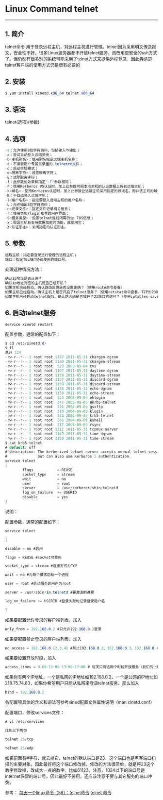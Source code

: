 #  Linux Command telnet 



---
## 1. 简介
telnet命令 用于登录远程主机，对远程主机进行管理。telnet因为采用明文传送报文，安全性不好，很多Linux服务器都不开放telnet服务，而改用更安全的ssh方式了。但仍然有很多别的系统可能采用了telnet方式来提供远程登录，因此弄清楚telnet客户端的使用方式仍是很有必要的
## 2. 安装

```csharp
$ yum install xinetd.x86_64 telnet.x86_64
```
## 3. 语法
telnet(选项)(参数)
## 4. 选项

```csharp
-8：允许使用8位字符资料，包括输入与输出；
-a：尝试自动登入远端系统；
-b<主机别名>：使用别名指定远端主机名称；
-c：不读取用户专属目录里的.telnetrc文件；
-d：启动排错模式；
-e<脱离字符>：设置脱离字符；
-E：滤除脱离字符；
-f：此参数的效果和指定"-F"参数相同；
-F：使用Kerberos V5认证时，加上此参数可把本地主机的认证数据上传到远端主机；
-k<域名>：使用Kerberos认证时，加上此参数让远端主机采用指定的领域名，而非该主机的域名；
-K：不自动登入远端主机；
-l<用户名称>：指定要登入远端主机的用户名称；
-L：允许输出8位字符资料；
-n<记录文件>：指定文件记录相关信息；
-r：使用类似rlogin指令的用户界面；
-S<服务类型>：设置telnet连线所需的ip TOS信息；
-x：假设主机有支持数据加密的功能，就使用它；
-X<认证形态>：关闭指定的认证形态。
```

## 5. 参数

```csharp
远程主机：指定要登录进行管理的远程主机；
端口：指定TELNET协议使用的端口号。
```
处理这种情况方法：

```csharp
确认ip地址是否正确？
确认ip地址对应的主机是否已经开机？
如果主机已经启动，确认路由设置是否设置正确？（使用route命令查看）
如果主机已经启动，确认主机上是否开启了telnet服务？（使用netstat命令查看，TCP的23端口是否有LISTEN状态的行）
如果主机已经启动telnet服务，确认防火墙是否放开了23端口的访问？（使用iptables-save查看）
```

## 6. 启动telnet服务

```csharp
service xinetd restart
```

配置参数，通常的配置如下：

```csharp
$ cd /etc/xinetd.d/
$ ll
总计 124
-rw-r--r-- 1 root root 1157 2011-05-31 chargen-dgram
-rw-r--r-- 1 root root 1159 2011-05-31 chargen-stream
-rw-r--r-- 1 root root  523 2009-09-04 cvs
-rw-r--r-- 1 root root 1157 2011-05-31 daytime-dgram
-rw-r--r-- 1 root root 1159 2011-05-31 daytime-stream
-rw-r--r-- 1 root root 1157 2011-05-31 discard-dgram
-rw-r--r-- 1 root root 1159 2011-05-31 discard-stream
-rw-r--r-- 1 root root 1148 2011-05-31 echo-dgram
-rw-r--r-- 1 root root 1150 2011-05-31 echo-stream
-rw-r--r-- 1 root root  323 2004-09-09 eklogin
-rw-r--r-- 1 root root  347 2005-09-06 ekrb5-telnet
-rw-r--r-- 1 root root  326 2004-09-09 gssftp
-rw-r--r-- 1 root root  310 2004-09-09 klogin
-rw-r--r-- 1 root root  323 2004-09-09 krb5-telnet
-rw-r--r-- 1 root root  308 2004-09-09 kshell
-rw-r--r-- 1 root root  317 2004-09-09 rsync
-rw-r--r-- 1 root root 1212 2011-05-31 tcpmux-server
-rw-r--r-- 1 root root 1149 2011-05-31 time-dgram
-rw-r--r-- 1 root root 1150 2011-05-31 time-stream
$ cat krb5-telnet 
# default: off
# description: The kerberized telnet server accepts normal telnet sessions, \
#              but can also use Kerberos 5 authentication.
service telnet
{
        flags           = REUSE
        socket_type     = stream        
        wait            = no
        user            = root
        server          = /usr/kerberos/sbin/telnetd
        log_on_failure  += USERID
        disable         = yes
}
```
说明：

配置参数，通常的配置如下： 

```csharp
service telnet 

{ 

disable = no #启用 

flags = REUSE #socket可重用 

socket_type = stream #连接方式为TCP 

wait = no #为每个请求启动一个进程 

user = root #启动服务的用户为root 

server = /usr/sbin/in.telnetd #要激活的进程 

log_on_failure += USERID #登录失败时记录登录用户名 

} 
```

如果要配置允许登录的客户端列表，加入 

```csharp
only_from = 192.168.0.2 #只允许192.168.0.2登录 
```

如果要配置禁止登录的客户端列表，加入 

```csharp
no_access = 192.168.0.{2,3,4} #禁止192.168.0.2、192.168.0.3、192.168.0.4登录 
```

如果要设置开放时段，加入 

```csharp
access_times = 9:00-12:00 13:00-17:00 # 每天只有这两个时段开放服务（我们的上班时间：P） 
```

如果你有两个IP地址，一个是私网的IP地址如192.168.0.2，一个是公网的IP地址如218.75.74.83，如果你希望用户只能从私网来登录telnet服务，那么加入 

```csharp
bind = 192.168.0.2 
```

各配置项具体的含义和语法可参考xined配置文件属性说明（man xinetd.conf） 

配置端口，修改services文件：

```csharp
# vi /etc/services 

找到以下两句 

telnet 23/tcp 

telnet 23/udp 
```

如果前面有#字符，就去掉它。telnet的默认端口是23，这个端口也是黑客端口扫描的主要对象，因此最好将这个端口修改掉，修改的方法很简单，就是将23这个数字修改掉，改成大一点的数字，比如61123。注意，1024以下的端口号是internet保留的端口号，因此最好不要用，还应该注意不要与其它服务的端口冲突。 

参考：
[每天一个linux命令（58）：telnet命令](https://www.cnblogs.com/peida/archive/2013/03/13/2956992.html)
[telnet 命令](https://wangchujiang.com/linux-command/c/telnet.html)
